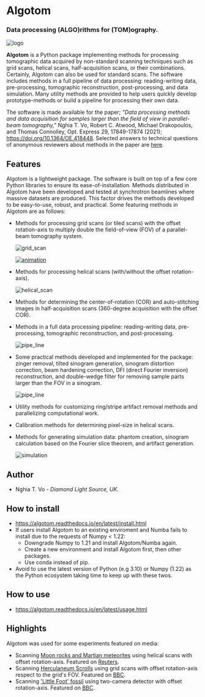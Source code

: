 # Algotom
### Data processing (**ALGO**)rithms for (**TOM**)ography.

![logo](https://github.com/algotom/algotom/raw/master/figs/readme/logo2.png)

**Algotom** is a Python package implementing methods for processing tomographic
data acquired by non-standard scanning techniques such as grid scans, helical 
scans, half-acquisition scans, or their combinations. Certainly, Algotom can 
also be used for standard scans. The software includes methods in a full 
pipeline of data processing: reading-writing data, pre-processing, tomographic 
reconstruction, post-processing, and data simulation. Many utility methods are 
provided to help users quickly develop prototype-methods or build a pipeline for
processing their own data.

The software is made available for the paper; *"Data processing methods and data 
acquisition for samples larger than the field of view in parallel-beam tomography,"*
Nghia T. Vo, Robert C. Atwood, Michael Drakopoulos, and Thomas Connolley, Opt. 
Express 29, 17849-17874 (2021); https://doi.org/10.1364/OE.418448. Selected
answers to technical questions of anonymous reviewers about methods in the paper
are [here](https://www.researchgate.net/profile/Nghia-T-Vo/publication/351559034_Selected_replies_to_technical_questions_from_reviewerspdf/data/609d2c69a6fdcc9aa7e697ea/Selected-replies-to-technical-questions-from-reviewers.pdf).     

Features
--------

Algotom is a lightweight package. The software is built on top of a few core
Python libraries to ensure its ease-of-installation. Methods distributed in 
Algotom have been developed and tested at synchrotron beamlines where massive
datasets are produced. This factor drives the methods developed to be easy-to-use, 
robust, and practical. Some featuring methods in Algotom are as follows:
- Methods for processing grid scans (or tiled scans) with the offset rotation-axis 
  to multiply double the field-of-view (FOV) of a parallel-beam tomography system.
  
  ![grid_scan](https://github.com/algotom/algotom/raw/master/figs/readme/grid_scan.jpg)
 
  [![animation](https://github.com/algotom/algotom/raw/master/figs/readme/thumbnail.png)](https://www.youtube.com/watch?v=CNRGutasp0c)
  
- Methods for processing helical scans (with/without the offset rotation-axis).
  
  ![helical_scan](https://github.com/algotom/algotom/raw/master/figs/readme/helical_scan.jpg)

- Methods for determining the center-of-rotation (COR) and auto-stitching images 
  in half-acquisition scans (360-degree acquisition with the offset COR).
  
- Methods in a full data processing pipeline: reading-writing data, 
  pre-processing, tomographic reconstruction, and post-processing.
  
  ![pipe_line](https://github.com/algotom/algotom/raw/master/figs/readme/data_processing_space.png) 

- Some practical methods developed and implemented for the package:
  zinger removal, tilted sinogram generation, sinogram distortion correction, 
  beam hardening correction, DFI (direct Fourier inversion) reconstruction, 
  and double-wedge filter for removing sample parts larger than the FOV in
  a sinogram.
  
  ![pipe_line](https://github.com/algotom/algotom/raw/master/figs/readme/double_wedge_filter.jpg)
  
- Utility methods for customizing ring/stripe artifact removal methods and 
  parallelizing computational work.
- Calibration methods for determining pixel-size in helical scans.
- Methods for generating simulation data: phantom creation, sinogram calculation
  based on the Fourier slice theorem, and artifact generation.
  
  ![simulation](https://github.com/algotom/algotom/raw/master/figs/readme/simulation.png)

Author
------

- Nghia T. Vo - *Diamond Light Source, UK.*  

How to install
--------------

- https://algotom.readthedocs.io/en/latest/install.html
- If users install Algotom to an existing enviroment and Numba fails to install due to the requests of Numpy < 1.22:
  + Downgrade Numpy to 1.21 and install Algotom/Numba again.
  + Create a new environment and install Algotom first, then other packages.
  + Use conda instead of pip.
- Avoid to use the latest version of Python (e.g 3.10) or Numpy (1.22) as the Python ecosystem taking time to keep up with these twos.

How to use
----------

- https://algotom.readthedocs.io/en/latest/usage.html
 
Highlights
----------

Algotom was used for some experiments featured on media:
- Scanning [Moon rocks and Martian meteorites](https://www.diamond.ac.uk/Home/News/LatestNews/2019/17-07-2019.html) 
  using helical scans with offset rotation-axis. Featured on [Reuters](https://www.reuters.com/article/idUKKCN1UC16V?edition-redirect=uk).
- Scanning [Herculaneum Scrolls](https://www.diamond.ac.uk/Home/News/LatestNews/2019/03-10-2019.html) 
  using grid scans with offset rotation-axis respect to the grid's FOV. Featured on [BBC](https://www.bbc.co.uk/news/av/uk-england-oxfordshire-49926789).
- Scanning ['Little Foot' fossil](https://www.diamond.ac.uk/Home/News/LatestNews/2021/02-03-21.html) 
  using two-camera detector with offset rotation-axis. Featured on [BBC](https://www.bbc.co.uk/news/science-environment-56241509). 
